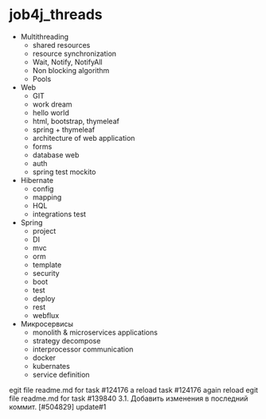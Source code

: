 # job4j_threads

+ Multithreading
    - shared resources
    - resource synchronization
    - Wait, Notify, NotifyAll
    - Non blocking algorithm
    - Pools
+ Web
  - GIT
  - work dream
  - hello world
  - html, bootstrap, thymeleaf
  - spring + thymeleaf
  - architecture of web application
  - forms
  - database web
  - auth
  - spring test mockito
+ Hibernate
  - config
  - mapping
  - HQL
  - integrations test
+ Spring
  - project
  - DI
  - mvc
  - orm
  - template
  - security
  - boot
  - test
  - deploy
  - rest
  - webflux
+ Микросервисы
  - monolith & microservices applications
  - strategy decompose
  - interprocessor communication
  - docker
  - kubernates
  - service definition

egit file readme.md for task #124176
a reload task #124176
again reload
egit file readme.md for task #139840
3.1. Добавить изменения в последний коммит. [#504829]
update#1

